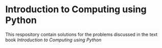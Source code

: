 # Introduction to Computing using Python

This respository contain solutions for the problems discussed in the text book *Introduction to Computing using Python*
